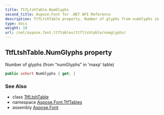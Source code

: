 ```yaml
---
title: TtfLtshTable.NumGlyphs
second_title: Aspose.Font for .NET API Reference
description: TtfLtshTable property. Number of glyphs from numGlyphs in maxp table
type: docs
weight: 10
url: /net/aspose.font.ttftables/ttfltshtable/numglyphs/
---
```

## TtfLtshTable.NumGlyphs property

Number of glyphs (from “numGlyphs” in 'maxp' table)

```csharp
public ushort NumGlyphs { get; }
```

### See Also

* class [TtfLtshTable](../)
* namespace [Aspose.Font.TtfTables](../../ttfltshtable/)
* assembly [Aspose.Font](../../../)


